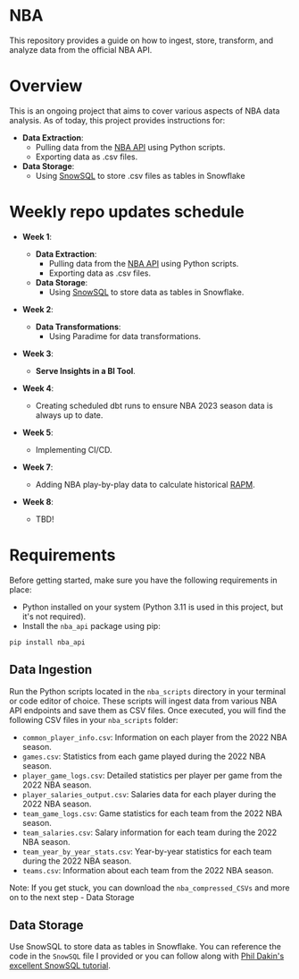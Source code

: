 # NBA
This repository provides a guide on how to ingest, store, transform, and analyze data from the official NBA API.

# Overview
This is an ongoing project that aims to cover various aspects of NBA data analysis. As of today, this project provides instructions for:

  - **Data Extraction**:
    - Pulling data from the [NBA API](https://github.com/swar/nba_api) using Python scripts.
    - Exporting data as .csv files.
  - **Data Storage**:
    - Using [SnowSQL](https://docs.snowflake.com/en/user-guide/snowsql) to store .csv files as tables in Snowflake

# Weekly repo updates schedule
- **Week 1**:
  - **Data Extraction**:
    - Pulling data from the [NBA API](https://github.com/swar/nba_api) using Python scripts.
    - Exporting data as .csv files.
  - **Data Storage**:
    - Using [SnowSQL](https://docs.snowflake.com/en/user-guide/snowsql) to store data as tables in Snowflake.

- **Week 2**:
  - **Data Transformations**:
    - Using Paradime for data transformations.

- **Week 3**:
  - **Serve Insights in a BI Tool**.

- **Week 4**:
  - Creating scheduled dbt runs to ensure NBA 2023 season data is always up to date.

- **Week 5**:
  - Implementing CI/CD.

- **Week 7**:
  - Adding NBA play-by-play data to calculate historical [RAPM](https://medium.com/@johnchenmbb/calculating-rapm-steps-1-and-2-of-my-summer-plan-1a78e1476b1f).

- **Week 8**:
  - TBD!

# Requirements
Before getting started, make sure you have the following requirements in place:

- Python installed on your system (Python 3.11 is used in this project, but it's not required).
- Install the `nba_api` package using pip:
```
pip install nba_api
```

## Data Ingestion

Run the Python scripts located in the `nba_scripts` directory in your terminal or code editor of choice. These scripts will ingest data from various NBA API endpoints and save them as CSV files. Once executed, you will find the following CSV files in your `nba_scripts` folder:

- `common_player_info.csv`: Information on each player from the 2022 NBA season.
- `games.csv`: Statistics from each game played during the 2022 NBA season.
- `player_game_logs.csv`: Detailed statistics per player per game from the 2022 NBA season.
- `player_salaries_output.csv`: Salaries data for each player during the 2022 NBA season.
- `team_game_logs.csv`: Game statistics for each team from the 2022 NBA season.
- `team_salaries.csv`: Salary information for each team during the 2022 NBA season.
- `team_year_by_year_stats.csv`: Year-by-year statistics for each team during the 2022 NBA season.
- `teams.csv`: Information about each team from the 2022 NBA season.

Note: If you get stuck, you can download the `nba_compressed_CSVs` and more on to the next step - Data Storage

## Data Storage

Use SnowSQL to store data as tables in Snowflake. You can reference the code in the `SnowSQL` file I provided or you can follow along with [Phil Dakin's excellent SnowSQL tutorial](https://medium.com/@philipdakin/dbt-snowflake-basic-model-setup-845122814178).
